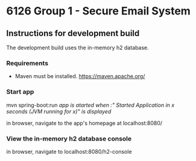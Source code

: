 # 6126 Group 1 - Secure Email System

## Instructions for development build
The development build uses the in-memory h2 database.

### Requirements
- Maven must be installed. https://maven.apache.org/

### Start app
mvn spring-boot:run
*app is atarted when :" Started Application in x seconds (JVM running for x)" is displayed*

in browser, navigate to the app's homepage at localhost:8080/

### View the in-memory h2 database console
in browser, navigate to localhost:8080/h2-console  